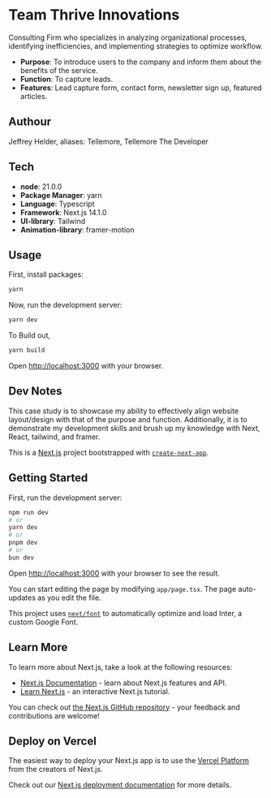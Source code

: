 # Team Thrive Innovations

Consulting Firm who specializes in analyzing organizational processes, identifying inefficiencies, and implementing strategies to optimize workflow.

-   **Purpose**: To introduce users to the company and inform them about the benefits of the service.
-   **Function**: To capture leads.
-   **Features**: Lead capture form, contact form, newsletter sign up, featured articles.

## Authour

Jeffrey Helder, aliases: Tellemore, Tellemore The Developer

## Tech

-   **node**: 21.0.0
-   **Package Manager**: yarn
-   **Language**: Typescript
-   **Framework**: Next.js 14.1.0
-   **UI-library**: Tailwind
-   **Animation-library**: framer-motion

## Usage

First, install packages:

```bash
yarn
```

Now, run the development server:

```bash
yarn dev
```

To Build out,

```bash
yarn build
```

Open [http://localhost:3000](http://localhost:3000) with your browser.

## Dev Notes

This case study is to showcase my ability to effectively align website layout/design with that of the purpose and function. Additionally, it is to demonstrate my development skills and brush up my knowledge with Next, React, tailwind, and framer.

This is a [Next.js](https://nextjs.org/) project bootstrapped with [`create-next-app`](https://github.com/vercel/next.js/tree/canary/packages/create-next-app).

## Getting Started

First, run the development server:

```bash
npm run dev
# or
yarn dev
# or
pnpm dev
# or
bun dev
```

Open [http://localhost:3000](http://localhost:3000) with your browser to see the result.

You can start editing the page by modifying `app/page.tsx`. The page auto-updates as you edit the file.

This project uses [`next/font`](https://nextjs.org/docs/basic-features/font-optimization) to automatically optimize and load Inter, a custom Google Font.

## Learn More

To learn more about Next.js, take a look at the following resources:

-   [Next.js Documentation](https://nextjs.org/docs) - learn about Next.js features and API.
-   [Learn Next.js](https://nextjs.org/learn) - an interactive Next.js tutorial.

You can check out [the Next.js GitHub repository](https://github.com/vercel/next.js/) - your feedback and contributions are welcome!

## Deploy on Vercel

The easiest way to deploy your Next.js app is to use the [Vercel Platform](https://vercel.com/new?utm_medium=default-template&filter=next.js&utm_source=create-next-app&utm_campaign=create-next-app-readme) from the creators of Next.js.

Check out our [Next.js deployment documentation](https://nextjs.org/docs/deployment) for more details.
